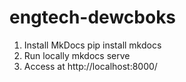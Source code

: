 # engtech-dewcboks

1. Install MkDocs
    pip install mkdocs
2. Run locally
    mkdocs serve
3. Access at
    http://localhost:8000/
